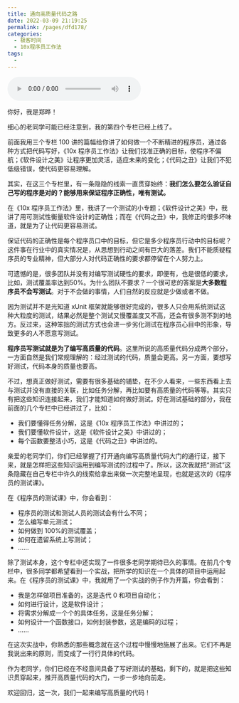 ```yaml
---
title: 通向高质量代码之路
date: 2022-03-09 21:19:25
permalink: /pages/dfd178/
categories:
  - 极客时间
  - 10x程序员工作法
tags:
  - 
---
```

<audio title="第四季回归.通向高质量代码之路" src="https://static001.geekbang.org/resource/audio/04/ea/04a09e73c1eaebe92b7171b120e322ea.mp3" controls="controls"></audio> 
<p>你好，我是郑晔！</p><p>细心的老同学可能已经注意到，我的第四个专栏已经上线了。</p><p>前面我用三个专栏 100 讲的篇幅给你讲了如何做一个不断精进的程序员，通过各种方式把代码写好，《10x 程序员工作法》让我们找准正确的目标，使程序不偏航；《软件设计之美》让程序更加灵活，适应未来的变化；《代码之丑》让我们不犯低级错误，使代码更容易理解。</p><p>其实，在这三个专栏里，有一条隐隐的线索一直贯穿始终：<strong>我们怎么要怎么验证自己写的程序是对的？能够用来保证程序正确性，唯有测试。</strong></p><p>在《10x 程序员工作法》里，我讲了一个测试的小专题；《软件设计之美》中，我讲了用可测试性衡量软件设计的正确性；而在《代码之丑》中，我修正的很多坏味道，就是为了让代码更容易测试。</p><p>保证代码的正确性是每个程序员口中的目标，但它是多少程序员行动中的目标呢？这件事在行业中的真实情况是，从思想到行动之间有巨大的落差。我们不能质疑程序员的专业精神，但大部分人对代码正确性的要求都停留在个人努力上。</p><p>可遗憾的是，很多团队并没有对编写测试硬性的要求，即便有，也是很低的要求，比如，测试覆盖率达到50%。为什么团队不要求？一个很可悲的答案是<strong>大多数程序员不会写测试</strong>。对于不会做的事情，人们自然的反应就是少做或者不做。</p><!-- [[[read_end]]] --><p>因为测试并不是光知道 xUnit 框架就能够很好完成的，很多人只会用系统测试这种大粒度的测试，结果必然是整个测试又慢覆盖度又不高，还会有很多测不到的地方。反过来，这种笨拙的测试方式也会进一步劣化测试在程序员心目中的形象，导致更多的人不愿意写测试。</p><p><strong>程序员写测试就是为了编写高质量的代码</strong>。这里所说的高质量代码分成两个部分，一方面自然是我们常规理解的：经过测试的代码，质量会更高。另一方面，要想写好测试，代码本身的质量也要高。</p><p>不过，想真正做好测试，需要有很多基础的铺垫，在不少人看来，一些东西看上去与测试并没有直接的关联，比如任务分解，再比如要有高质量的代码等等。其实只有把这些知识连接起来，我们才能知道如何做好测试。好在测试基础的部分，我在前面的几个专栏中已经讲过了，比如：</p><ul>
<li>我们要懂得任务分解，这是《10x 程序员工作法》中讲过的；</li>
<li>我们要懂软件设计，这是《软件设计之美》中讲过的；</li>
<li>每个函数要整洁小巧，这是《代码之丑》中讲过的。</li>
</ul><p>亲爱的老同学们，你们已经掌握了打开通向编写高质量代码大门的通行证，接下来，就是怎样把这些知识运用到编写测试的过程中了。所以，这次我就把“测试”这条隐藏在自己专栏中许久的线索给拿出来做一次完整地呈现，也就是这次的《程序员的测试课》。</p><p>在《程序员的测试课》中，你会看到：</p><ul>
<li>程序员的测试和测试人员的测试会有什么不同；</li>
<li>怎么编写单元测试；</li>
<li>如何做到 100%的测试覆盖；</li>
<li>如何在遗留系统上写测试；</li>
<li>……</li>
</ul><p>除了测试本身，这个专栏中还实现了一件很多老同学期待已久的事情。在前几个专栏中，很多同学都希望看到一个实战，把所学的知识在一个具体的项目中运用起来。在《程序员的测试课》中，我就用了一个实战的例子作为开篇，你会看到：</p><ul>
<li>我是怎样做项目准备的，这是迭代 0 和项目自动化；</li>
<li>如何进行设计，这是软件设计；</li>
<li>将需求分解成一个个的具体任务，这是任务分解；</li>
<li>如何设计一个函数接口，如何封装参数，这是编码的过程；</li>
<li>……</li>
</ul><p>在这次实战中，你熟悉的那些概念就在这个过程中慢慢地施展了出来。它们不再是我说出来的原则，而变成了一行行具体的代码。</p><p>作为老同学，你们已经在不经意间具备了写好测试的基础，剩下的，就是把这些知识贯穿起来，推开高质量代码的大门，一步一步地向前走。</p><p>欢迎回归，这一次，我们一起来编写高质量的代码！</p>